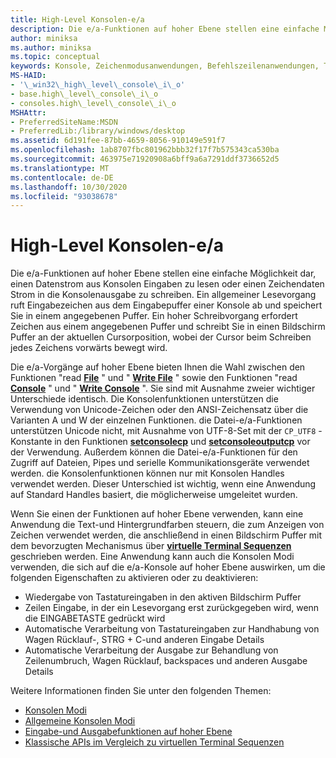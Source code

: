 ```yaml
---
title: High-Level Konsolen-e/a
description: Die e/a-Funktionen auf hoher Ebene stellen eine einfache Möglichkeit dar, einen Datenstrom aus Konsolen Eingaben zu lesen oder einen Zeichendaten Strom in die Konsolenausgabe zu schreiben.
author: miniksa
ms.author: miniksa
ms.topic: conceptual
keywords: Konsole, Zeichenmodusanwendungen, Befehlszeilenanwendungen, Terminalanwendungen, Konsolen-API
MS-HAID:
- '\_win32\_high\_level\_console\_i\_o'
- base.high\_level\_console\_i\_o
- consoles.high\_level\_console\_i\_o
MSHAttr:
- PreferredSiteName:MSDN
- PreferredLib:/library/windows/desktop
ms.assetid: 6d191fee-87bb-4659-8056-910149e591f7
ms.openlocfilehash: 1ab8707fbc801962bbb32f17f7b575343ca530ba
ms.sourcegitcommit: 463975e71920908a6bff9a6a7291ddf3736652d5
ms.translationtype: MT
ms.contentlocale: de-DE
ms.lasthandoff: 10/30/2020
ms.locfileid: "93038678"
---
```

# <a name="high-level-console-io"></a>High-Level Konsolen-e/a

Die e/a-Funktionen auf hoher Ebene stellen eine einfache Möglichkeit dar, einen Datenstrom aus Konsolen Eingaben zu lesen oder einen Zeichendaten Strom in die Konsolenausgabe zu schreiben. Ein allgemeiner Lesevorgang ruft Eingabezeichen aus dem Eingabepuffer einer Konsole ab und speichert Sie in einem angegebenen Puffer. Ein hoher Schreibvorgang erfordert Zeichen aus einem angegebenen Puffer und schreibt Sie in einen Bildschirm Puffer an der aktuellen Cursorposition, wobei der Cursor beim Schreiben jedes Zeichens vorwärts bewegt wird.

Die e/a-Vorgänge auf hoher Ebene bieten Ihnen die Wahl zwischen den Funktionen "read [**File**](https://msdn.microsoft.com/library/windows/desktop/aa365467) " und " [**Write File**](https://msdn.microsoft.com/library/windows/desktop/aa365747) " sowie den Funktionen "read [**Console**](readconsole.md) " und " [**Write Console**](writeconsole.md) ". Sie sind mit Ausnahme zweier wichtiger Unterschiede identisch. Die Konsolenfunktionen unterstützen die Verwendung von Unicode-Zeichen oder den ANSI-Zeichensatz über die Varianten A und W der einzelnen Funktionen. die Datei-e/a-Funktionen unterstützen Unicode nicht, mit Ausnahme von UTF-8-Set mit der `CP_UTF8` -Konstante in den Funktionen **[setconsolecp](setconsolecp.md)** und **[setconsoleoutputcp](setconsoleoutputcp.md)** vor der Verwendung. Außerdem können die Datei-e/a-Funktionen für den Zugriff auf Dateien, Pipes und serielle Kommunikationsgeräte verwendet werden. die Konsolenfunktionen können nur mit Konsolen Handles verwendet werden. Dieser Unterschied ist wichtig, wenn eine Anwendung auf Standard Handles basiert, die möglicherweise umgeleitet wurden.

Wenn Sie einen der Funktionen auf hoher Ebene verwenden, kann eine Anwendung die Text-und Hintergrundfarben steuern, die zum Anzeigen von Zeichen verwendet werden, die anschließend in einen Bildschirm Puffer mit dem bevorzugten Mechanismus über **[virtuelle Terminal Sequenzen](console-virtual-terminal-sequences.md)** geschrieben werden. Eine Anwendung kann auch die Konsolen Modi verwenden, die sich auf die e/a-Konsole auf hoher Ebene auswirken, um die folgenden Eigenschaften zu aktivieren oder zu deaktivieren:

- Wiedergabe von Tastatureingaben in den aktiven Bildschirm Puffer
- Zeilen Eingabe, in der ein Lesevorgang erst zurückgegeben wird, wenn die EINGABETASTE gedrückt wird
- Automatische Verarbeitung von Tastatureingaben zur Handhabung von Wagen Rücklauf-, STRG + C-und anderen Eingabe Details
- Automatische Verarbeitung der Ausgabe zur Behandlung von Zeilenumbruch, Wagen Rücklauf, backspaces und anderen Ausgabe Details

Weitere Informationen finden Sie unter den folgenden Themen:

- [Konsolen Modi](console-modes.md)
- [Allgemeine Konsolen Modi](high-level-console-modes.md)
- [Eingabe-und Ausgabefunktionen auf hoher Ebene](high-level-console-input-and-output-functions.md)
- [Klassische APIs im Vergleich zu virtuellen Terminal Sequenzen](classic-vs-vt.md)
